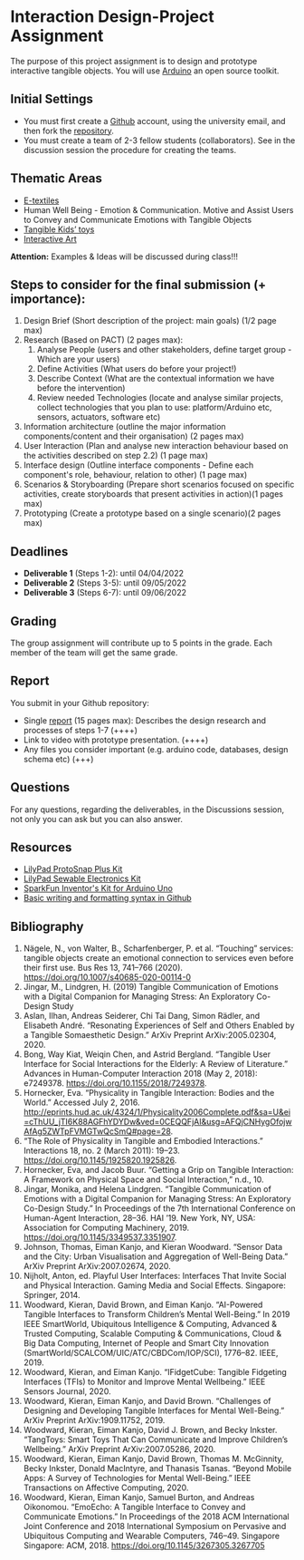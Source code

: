 # Interaction Design-Project Assignment

The purpose of this project assignment is to design and prototype interactive tangible objects. You will use [Arduino](https://www.arduino.cc/) an open source toolkit.

## Initial Settings
- You must first create a [Github](https://github.com/) account, using the university email, and then fork the [repository](https://github.com/merkourisa/Interaction-Design-Project-Assignment).
- You must create a team of 2-3 fellow students (collaborators). See in the discussion session the procedure for creating the teams.

## Thematic Areas
- [E-textiles](https://en.wikipedia.org/wiki/E-textiles) 
- Human Well Being - Emotion & Communication. Motive and Assist Users to Convey and Communicate Emotions with Tangible Objects
- [Tangible Kids’ toys](http://nowclassrooms.com/top-ten-tangible-tech-toys-for-2018/)
- [Interactive Art](https://en.wikipedia.org/wiki/Interactive_art)
 
**Attention:** Examples & Ideas will be discussed during class!!!

## Steps to consider for the final submission (+ importance):
1.	Design Brief (Short description of the project: main goals) (1/2 page max)
2.	Research (Based on PACT) (2 pages max):
    1.	Analyse People (users and other stakeholders, define target group - Which are your users)
    2.	Define Activities (What users do before your project!)
    3.	Describe Context (What are the contextual information we have before the intervention)
    4.	Review needed Technologies (locate and analyse similar projects, collect technologies that you plan to use:     platform/Arduino etc, sensors, actuators, software etc)
3.	Information architecture (outline the major information components/content and their organisation) (2 pages max)
4.	User Interaction (Plan and analyse new interaction behaviour based on the activities described on step 2.2) (1 page max)
5.	Interface design (Outline interface components - Define each component's role, behaviour, relation to other) (1 page max)
6.	Scenarios & Storyboarding (Prepare short scenarios focused on specific activities, create storyboards that present activities in action)(1 pages max)
7.	Prototyping (Create a prototype based on a single scenario)(2 pages max)

## Deadlines
- **Deliverable 1**  (Steps 1-2):   until 04/04/2022 
- **Deliverable 2**  (Steps 3-5):   until 09/05/2022
- **Deliverable 3**  (Steps 6-7):   until 09/06/2022

## Grading 
The group assignment will contribute up to 5 points in the grade. Each member of the team will get the same grade.

## Report
You submit in your Github repository:
- Single [report](our_report/README.md) (15 pages max): Describes the design research and processes of steps 1-7 (++++)
- Link to video with prototype presentation. (++++)
- Any files you consider important (e.g. arduino code, databases, design schema etc) (+++)

## Questions

For any questions, regarding the deliverables, in the Discussions session, not only you can ask but you can also answer. 

## Resources

- [LilyPad ProtoSnap Plus Kit](https://www.sparkfun.com/products/12922)
- [LilyPad Sewable Electronics Kit](https://www.sparkfun.com/products/13927)
- [SparkFun Inventor's Kit for Arduino Uno](https://www.sparkfun.com/products/15631)
- [Basic writing and formatting syntax in Github](https://docs.github.com/en/get-started/writing-on-github/getting-started-with-writing-and-formatting-on-github/basic-writing-and-formatting-syntax)

## Bibliography
1.	Nägele, N., von Walter, B., Scharfenberger, P. et al. “Touching” services: tangible objects create an emotional connection to services even before their first use. Bus Res 13, 741–766 (2020). https://doi.org/10.1007/s40685-020-00114-0
2.	Jingar, M., Lindgren, H. (2019) Tangible Communication of Emotions with a Digital Companion for Managing Stress: An Exploratory Co-Design Study
3.	Aslan, Ilhan, Andreas Seiderer, Chi Tai Dang, Simon Rädler, and Elisabeth André. “Resonating Experiences of Self and Others Enabled by a Tangible Somaesthetic Design.” ArXiv Preprint ArXiv:2005.02304, 2020.
4.	Bong, Way Kiat, Weiqin Chen, and Astrid Bergland. “Tangible User Interface for Social Interactions for the Elderly: A Review of Literature.” Advances in Human-Computer Interaction 2018 (May 2, 2018): e7249378. https://doi.org/10.1155/2018/7249378.
5.	Hornecker, Eva. “Physicality in Tangible Interaction: Bodies and the World.” Accessed July 2, 2016. http://eprints.hud.ac.uk/4324/1/Physicality2006Complete.pdf&sa=U&ei=cThUU_jTI6K88AGFhYDYDw&ved=0CEQQFjAI&usg=AFQjCNHygOfojwAfAg5ZWTpFVMGTwQcSmQ#page=28.
6. “The Role of Physicality in Tangible and Embodied Interactions.” Interactions 18, no. 2 (March 2011): 19–23. https://doi.org/10.1145/1925820.1925826.
7.	Hornecker, Eva, and Jacob Buur. “Getting a Grip on Tangible Interaction: A Framework on Physical Space and Social Interaction,” n.d., 10.
8.	Jingar, Monika, and Helena Lindgren. “Tangible Communication of Emotions with a Digital Companion for Managing Stress: An Exploratory Co-Design Study.” In Proceedings of the 7th International Conference on Human-Agent Interaction, 28–36. HAI ’19. New York, NY, USA: Association for Computing Machinery, 2019. https://doi.org/10.1145/3349537.3351907.
9.	Johnson, Thomas, Eiman Kanjo, and Kieran Woodward. “Sensor Data and the City: Urban Visualisation and Aggregation of Well-Being Data.” ArXiv Preprint ArXiv:2007.02674, 2020.
10.	Nijholt, Anton, ed. Playful User Interfaces: Interfaces That Invite Social and Physical Interaction. Gaming Media and Social Effects. Singapore: Springer, 2014.
11.	Woodward, Kieran, David Brown, and Eiman Kanjo. “AI-Powered Tangible Interfaces to Transform Children’s Mental Well-Being.” In 2019 IEEE SmartWorld, Ubiquitous Intelligence & Computing, Advanced & Trusted Computing, Scalable Computing & Communications, Cloud & Big Data Computing, Internet of People and Smart City Innovation (SmartWorld/SCALCOM/UIC/ATC/CBDCom/IOP/SCI), 1776–82. IEEE, 2019.
12.	Woodward, Kieran, and Eiman Kanjo. “IFidgetCube: Tangible Fidgeting Interfaces (TFIs) to Monitor and Improve Mental Wellbeing.” IEEE Sensors Journal, 2020.
13.	Woodward, Kieran, Eiman Kanjo, and David Brown. “Challenges of Designing and Developing Tangible Interfaces for Mental Well-Being.” ArXiv Preprint ArXiv:1909.11752, 2019.
14.	Woodward, Kieran, Eiman Kanjo, David J. Brown, and Becky Inkster. “TangToys: Smart Toys That Can Communicate and Improve Children’s Wellbeing.” ArXiv Preprint ArXiv:2007.05286, 2020.
15.	Woodward, Kieran, Eiman Kanjo, David Brown, Thomas M. McGinnity, Becky Inkster, Donald MacIntyre, and Thanasis Tsanas. “Beyond Mobile Apps: A Survey of Technologies for Mental Well-Being.” IEEE Transactions on Affective Computing, 2020.
16.	Woodward, Kieran, Eiman Kanjo, Samuel Burton, and Andreas Oikonomou. “EmoEcho: A Tangible Interface to Convey and Communicate Emotions.” In Proceedings of the 2018 ACM International Joint Conference and 2018 International Symposium on Pervasive and Ubiquitous Computing and Wearable Computers, 746–49. Singapore Singapore: ACM, 2018. https://doi.org/10.1145/3267305.3267705

